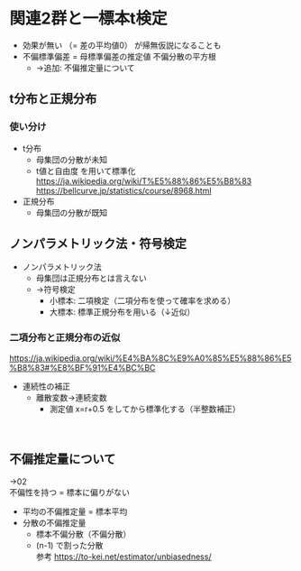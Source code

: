# 関連2群と一標本t検定  
  
- 効果が無い （= 差の平均値0） が帰無仮説になることも  
- 不偏標準偏差 = 母標準偏差の推定値 不偏分散の平方根  
    - →追加: 不偏推定量について
## t分布と正規分布  
### 使い分け
- t分布    
    - 母集団の分散が未知  
    - t値と自由度 を用いて標準化  
    https://ja.wikipedia.org/wiki/T%E5%88%86%E5%B8%83  https://bellcurve.jp/statistics/course/8968.html
- 正規分布
    - 母集団の分散が既知  
  
## ノンパラメトリック法・符号検定
- ノンパラメトリック法  
    - 母集団は正規分布とは言えない  
    - →符号検定  
        - 小標本: 二項検定（二項分布を使って確率を求める）
        - 大標本: 標準正規分布を用いる（↓近似）
  
### 二項分布と正規分布の近似
https://ja.wikipedia.org/wiki/%E4%BA%8C%E9%A0%85%E5%88%86%E5%B8%83#%E8%BF%91%E4%BC%BC  
- 連続性の補正
    - 離散変数→連続変数  
        - 測定値 x=r+0.5 をしてから標準化する（半整数補正）
  
<!-- 追加調査分 -->  　
## 不偏推定量について  
→02  
不偏性を持つ = 標本に偏りがない  
- 平均の不偏推定量 = 標本平均  
- 分散の不偏推定量
    - 標本不偏分散（不偏分散）
    - (n-1) で割った分散  
参考 https://to-kei.net/estimator/unbiasedness/
